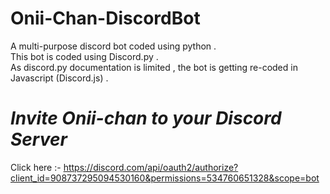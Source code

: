 # Onii-Chan-DiscordBot
A multi-purpose discord bot coded using python .<br />
This bot is coded using Discord.py .<br />
As discord.py documentation is limited , the bot is getting re-coded in Javascript (Discord.js) . <br />
# _*Invite Onii-chan to your Discord Server*_
Click here :- https://discord.com/api/oauth2/authorize?client_id=908737295094530160&permissions=534760651328&scope=bot
